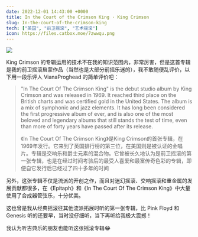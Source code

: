 ```yaml
---
date: 2022-12-01 14:43:00 +0000
title: In the Court of the Crimson King · King Crimson
slug: In-the-court-of-the-crimson-king
tech: ["英国", "前卫摇滚", "艺术摇滚"]
icon: https://files.catbox.moe/7zwwqu.png
---
```


![](https://files.catbox.moe/g3lc9a.png)

King Crimson 的专辑运用的技术不在我的知识范围内，非常厉害，但是这首专辑是我的前卫摇滚启蒙作品（当然也是大部分前摇乐迷的），我不敢随便乱评价，以下用一段乐评人 VianaProghead 的简单评价吧：

> "In The Court Of The Crimson King" is the debut studio album by King Crimson and was released in 1969. It reached third place on the British charts and was certified gold in the United States. The album is a mix of symphonic and jazz elements. It has long been considered the first progressive album of ever, and is also one of the most beloved and legendary albums that still stands the test of time, even than more of forty years have passed after its release.
>
> 《In The Court Of The Crimson King》是King Crimson的首张专辑，在1969年发行。它来到了英国排行榜的第三位，在美国则是被认证的金唱片。专辑是交响乐和爵士元素的混合物。它曾被长久地认为是前卫摇滚的第一张专辑，也是在经过时间考验后的最受人喜爱和最富传奇色彩的专辑，即便自它发行后已经过了四十多年的时间

另外，这张专辑不仅是流派的开创之作，而且对迷幻摇滚、交响摇滚和重金属的发展贡献都很多，在《Epitaph》和《In The Court Of The Crimson King》中大量使用了合成器管弦乐，十分优美。

这也曾是我从经典摇滚往其他流派拓展时听的第一张专辑，比 Pink Floyd 和 Genesis 听的还要早，当时没仔细听，当下再听给我极大震撼！

我认为听古典乐的朋友也能听这张摇滚专辑😂